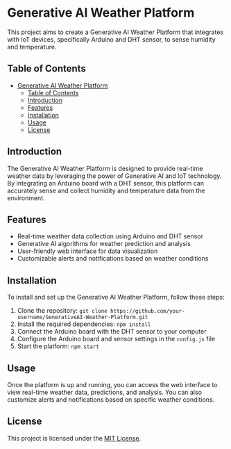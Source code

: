 # Generative AI Weather Platform

This project aims to create a Generative AI Weather Platform that integrates with IoT devices, specifically Arduino and DHT sensor, to sense humidity and temperature.

## Table of Contents

- [Generative AI Weather Platform](#generative-ai-weather-platform)
  - [Table of Contents](#table-of-contents)
  - [Introduction](#introduction)
  - [Features](#features)
  - [Installation](#installation)
  - [Usage](#usage)
  - [License](#license)

## Introduction

The Generative AI Weather Platform is designed to provide real-time weather data by leveraging the power of Generative AI and IoT technology. By integrating an Arduino board with a DHT sensor, this platform can accurately sense and collect humidity and temperature data from the environment.

## Features

- Real-time weather data collection using Arduino and DHT sensor
- Generative AI algorithms for weather prediction and analysis
- User-friendly web interface for data visualization
- Customizable alerts and notifications based on weather conditions

## Installation

To install and set up the Generative AI Weather Platform, follow these steps:

1. Clone the repository: `git clone https://github.com/your-username/GenerativeAI-Weather-Platform.git`
2. Install the required dependencies: `npm install`
3. Connect the Arduino board with the DHT sensor to your computer
4. Configure the Arduino board and sensor settings in the `config.js` file
5. Start the platform: `npm start`

## Usage

Once the platform is up and running, you can access the web interface to view real-time weather data, predictions, and analysis. You can also customize alerts and notifications based on specific weather conditions.


## License

This project is licensed under the [MIT License](LICENSE).